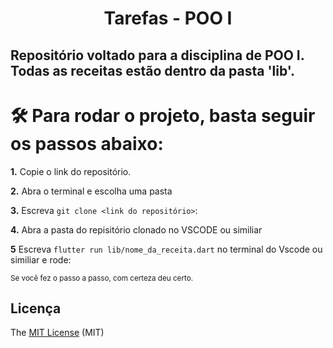 <h1 align="center"> Tarefas - POO I </h1>


## Repositório voltado para a disciplina de POO I. Todas as receitas estão dentro da pasta 'lib'.


#  🛠️ Para rodar o projeto, basta seguir os passos abaixo:
**1.** Copie o link do repositório.</br>

**2.** Abra o terminal e escolha uma pasta</br>

**3.** Escreva `git clone <link do repositório>`:</br>

**4.** Abra a pasta do repisitório clonado no VSCODE ou similiar</br>

**5** Escreva `flutter run lib/nome_da_receita.dart` no terminal do Vscode ou similiar e rode:</br>

<sub> Se você fez o passo a passo, com certeza deu certo.</sub>	
</br>

## Licença 

The [MIT License]() (MIT)

